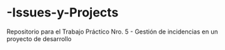 # -Issues-y-Projects
Repositorio para el Trabajo Práctico Nro. 5 - Gestión de incidencias en un proyecto de desarrollo
